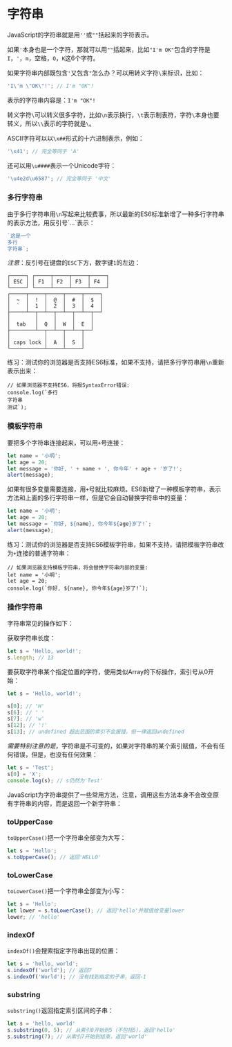 # 字符串

JavaScript的字符串就是用`''`或`""`括起来的字符表示。

如果`'`本身也是一个字符，那就可以用`""`括起来，比如`"I'm OK"`包含的字符是`I`，`'`，`m`，空格，`O`，`K`这6个字符。

如果字符串内部既包含`'`又包含`"`怎么办？可以用转义字符`\`来标识，比如：

```javascript
'I\'m \"OK\"!'; // I'm "OK"!
```

表示的字符串内容是：`I'm "OK"!`

转义字符`\`可以转义很多字符，比如`\n`表示换行，`\t`表示制表符，字符`\`本身也要转义，所以`\\`表示的字符就是`\`。

ASCII字符可以以`\x##`形式的十六进制表示，例如：

```javascript
'\x41'; // 完全等同于 'A'
```

还可以用`\u####`表示一个Unicode字符：

```javascript
'\u4e2d\u6587'; // 完全等同于 '中文'
```

### 多行字符串

由于多行字符串用`\n`写起来比较费事，所以最新的ES6标准新增了一种多行字符串的表示方法，用反引号&#96;...&#96;表示：

```javascript
`这是一个
多行
字符串`;
```

*注意*：反引号在键盘的`ESC`下方，数字键`1`的左边：

```ascii
┌─────┐ ┌─────┬─────┬─────┬─────┐
│ ESC │ │ F1  │ F2  │ F3  │ F4  │
└─────┘ └─────┴─────┴─────┴─────┘
┌─────┬─────┬─────┬─────┬─────┐
│  ~  │  !  │  @  │  #  │  $  │
│  `  │  1  │  2  │  3  │  4  │
├─────┴──┬──┴──┬──┴──┬──┴──┬──┘
│        │     │     │     │
│  tab   │  Q  │  W  │  E  │
├────────┴──┬──┴──┬──┴──┬──┘
│           │     │     │
│ caps lock │  A  │  S  │
└───────────┴─────┴─────┘
```

练习：测试你的浏览器是否支持ES6标准，如果不支持，请把多行字符串用`\n`重新表示出来：

```x-javascript
// 如果浏览器不支持ES6，将报SyntaxError错误:
console.log(`多行
字符串
测试`);
```

### 模板字符串

要把多个字符串连接起来，可以用`+`号连接：

```javascript
let name = '小明';
let age = 20;
let message = '你好, ' + name + ', 你今年' + age + '岁了!';
alert(message);
```

如果有很多变量需要连接，用`+`号就比较麻烦。ES6新增了一种模板字符串，表示方法和上面的多行字符串一样，但是它会自动替换字符串中的变量：

```javascript
let name = '小明';
let age = 20;
let message = `你好, ${name}, 你今年${age}岁了!`;
alert(message);
```

练习：测试你的浏览器是否支持ES6模板字符串，如果不支持，请把模板字符串改为`+`连接的普通字符串：

```x-javascript
// 如果浏览器支持模板字符串，将会替换字符串内部的变量:
let name = '小明';
let age = 20;
console.log(`你好, ${name}, 你今年${age}岁了!`);
```

### 操作字符串

字符串常见的操作如下：

获取字符串长度：

```javascript
let s = 'Hello, world!';
s.length; // 13
```

要获取字符串某个指定位置的字符，使用类似Array的下标操作，索引号从0开始：

```javascript
let s = 'Hello, world!';

s[0]; // 'H'
s[6]; // ' '
s[7]; // 'w'
s[12]; // '!'
s[13]; // undefined 超出范围的索引不会报错，但一律返回undefined
```

*需要特别注意的是*，字符串是不可变的，如果对字符串的某个索引赋值，不会有任何错误，但是，也没有任何效果：

```javascript
let s = 'Test';
s[0] = 'X';
console.log(s); // s仍然为'Test'
```

JavaScript为字符串提供了一些常用方法，注意，调用这些方法本身不会改变原有字符串的内容，而是返回一个新字符串：

### toUpperCase

`toUpperCase()`把一个字符串全部变为大写：

```javascript
let s = 'Hello';
s.toUpperCase(); // 返回'HELLO'
```

### toLowerCase

`toLowerCase()`把一个字符串全部变为小写：

```javascript
let s = 'Hello';
let lower = s.toLowerCase(); // 返回'hello'并赋值给变量lower
lower; // 'hello'
```

### indexOf

`indexOf()`会搜索指定字符串出现的位置：

```javascript
let s = 'hello, world';
s.indexOf('world'); // 返回7
s.indexOf('World'); // 没有找到指定的子串，返回-1
```

### substring

`substring()`返回指定索引区间的子串：

```javascript
let s = 'hello, world'
s.substring(0, 5); // 从索引0开始到5（不包括5），返回'hello'
s.substring(7); // 从索引7开始到结束，返回'world'
```
